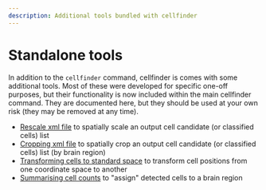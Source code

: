 ```yaml
---
description: Additional tools bundled with cellfinder
---
```


# Standalone tools

In addition to the `cellfinder` command, cellfinder is comes with some additional tools. Most of these were developed for specific one-off purposes, but their functionality is now included within the main cellfinder command. They are documented here, but they should be used at your own risk \(they may be removed at any time\).

* [Rescale xml file](untitled-3.md) to spatially scale an output cell candidate \(or classified cells\) list
* [Cropping xml file](untitled.md) to spatially crop an output cell candidate \(or classified cells\) list \(by brain region\)
* [Transforming cells to standard space](untitled-2.md) to transform cell positions from one coordinate space to another
* [Summarising cell counts](untitled-1.md) to "assign" detected cells to a brain region




